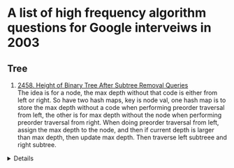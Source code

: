# A list of high frequency algorithm questions for Google interveiws in 2003
## Tree
1. [2458. Height of Binary Tree After Subtree Removal Queries](https://leetcode.com/problems/height-of-binary-tree-after-subtree-removal-queries)  
  The idea is for a node, the max depth without that code is either from left or right. So have two hash maps, key is node val, one hash map is to store the max depth without a code when performing preorder traversal from left, the other is for max depth without the node when performing preorder traversal from right. When doing preorder traversal from left, assign the max depth to the node, and then if current depth is larger than max depth, then update max depth. Then traverse left subtreee and right subtree.

  <details>

    ```python
   def treeQueries(self, root: Optional[TreeNode], queries: List[int]) -> List[int]:
        maxDepthLeft = 0
        maxDepthRight = 0
        nodeMaxDepthLeftMap = {}
        nodeMaxDepthRightMap = {}
        def preorderFromLeft(root, depth):
            nonlocal maxDepthLeft, nodeMaxDepthLeftMap
            if not root:
                return
            nodeMaxDepthLeftMap[root.val] = maxDepthLeft
            maxDepthLeft = max(maxDepthLeft, depth)
            preorderFromLeft(root.left, depth + 1)
            preorderFromLeft(root.right, depth + 1)
        
        def preorderFromRight(root, depth):
            nonlocal maxDepthRight, nodeMaxDepthRightMap
            if not root:
                return
            
            nodeMaxDepthRightMap[root.val] = maxDepthRight
            maxDepthRight = max(maxDepthRight, depth)
            preorderFromRight(root.right, depth + 1)
            preorderFromRight(root.left, depth + 1)

        preorderFromLeft(root, 0)
        preorderFromRight(root, 0)

        result = []
        for query in queries:
            result.append(max(nodeMaxDepthLeftMap[query], nodeMaxDepthRightMap[query]))

        return result
    ```
  </details>
